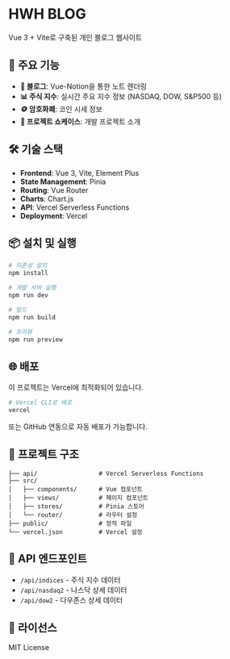 # HWH BLOG

Vue 3 + Vite로 구축된 개인 블로그 웹사이트

## 🚀 주요 기능

- **📝 블로그**: Vue-Notion을 통한 노트 렌더링
- **📊 주식 지수**: 실시간 주요 지수 정보 (NASDAQ, DOW, S&P500 등)
- **🪙 암호화폐**: 코인 시세 정보
- **🚀 프로젝트 쇼케이스**: 개발 프로젝트 소개

## 🛠️ 기술 스택

- **Frontend**: Vue 3, Vite, Element Plus
- **State Management**: Pinia
- **Routing**: Vue Router
- **Charts**: Chart.js
- **API**: Vercel Serverless Functions
- **Deployment**: Vercel

## 📦 설치 및 실행

```bash
# 의존성 설치
npm install

# 개발 서버 실행
npm run dev

# 빌드
npm run build

# 프리뷰
npm run preview
```

## 🌐 배포

이 프로젝트는 Vercel에 최적화되어 있습니다.

```bash
# Vercel CLI로 배포
vercel
```

또는 GitHub 연동으로 자동 배포가 가능합니다.

## 📁 프로젝트 구조

```
├── api/                 # Vercel Serverless Functions
├── src/
│   ├── components/      # Vue 컴포넌트
│   ├── views/           # 페이지 컴포넌트
│   ├── stores/          # Pinia 스토어
│   └── router/          # 라우터 설정
├── public/              # 정적 파일
└── vercel.json          # Vercel 설정
```

## 🔧 API 엔드포인트

- `/api/indices` - 주식 지수 데이터
- `/api/nasdaq2` - 나스닥 상세 데이터
- `/api/dow2` - 다우존스 상세 데이터

## 📄 라이선스

MIT License